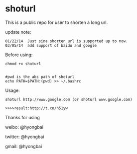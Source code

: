 shoturl
=======

This is a public repo for user to shorten a long url.

update note:

    01/22/14  Just sina shorten url is supported up to now.
    03/05/14  add support of baidu and google 


Before using:

    chmod +x shoturl
    
        
    #pwd is the abs path of shoturl
    echo PATH=$PATH:(pwd) >> ~/.bashrc

Usage:

    shoturl http://www.google.com (or shoturl www.google.com)

    >>>>result:http://t.cn/h51yw


Thanks for using 

weibo:      @hyongbai

twitter:    @hyongbai

gmail:      @hyongbai



